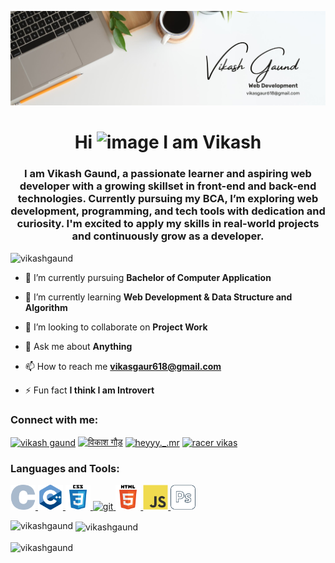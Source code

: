 ![logo](https://raw.githubusercontent.com/VikashGaund/VikashGaund/refs/heads/main/White%20Minimalist%20Profile%20LinkedIn%20Banner.jpg)
<h1 align="center">Hi <img width="50" height="35" alt="image" src="https://raw.githubusercontent.com/MartinHeinz/MartinHeinz/master/wave.gif" />
I am Vikash</h1>
<h3 align="center">I am Vikash Gaund, a passionate learner and aspiring web developer with a growing skillset in front-end and back-end technologies. Currently pursuing my BCA, I’m exploring web development, programming, and tech tools with dedication and curiosity. I'm excited to apply my skills in real-world projects and continuously grow as a developer.

</h3>

<p align="left"> <img src="https://komarev.com/ghpvc/?username=vikashgaund&label=Profile%20views&color=0e75b6&style=flat" alt="vikashgaund" /> </p>

- 🔭 I’m currently pursuing **Bachelor of Computer Application**

- 🌱 I’m currently learning **Web Development & Data Structure and Algorithm**

- 👯 I’m looking to collaborate on **Project Work**

- 💬 Ask me about **Anything**

- 📫 How to reach me **vikasgaur618@gmail.com**

- ⚡ Fun fact **I think I am Introvert**

<h3 align="left">Connect with me:</h3>
<p align="left">
<a href="https://linkedin.com/in/vikash gaund" target="blank"><img align="center" src="https://raw.githubusercontent.com/rahuldkjain/github-profile-readme-generator/master/src/images/icons/Social/linked-in-alt.svg" alt="vikash gaund" height="30" width="40" /></a>
<a href="https://fb.com/विकाश गौड़" target="blank"><img align="center" src="https://raw.githubusercontent.com/rahuldkjain/github-profile-readme-generator/master/src/images/icons/Social/facebook.svg" alt="विकाश गौड़" height="30" width="40" /></a>
<a href="https://instagram.com/heyyy._.mr" target="blank"><img align="center" src="https://raw.githubusercontent.com/rahuldkjain/github-profile-readme-generator/master/src/images/icons/Social/instagram.svg" alt="heyyy._.mr" height="30" width="40" /></a>
<a href="https://www.youtube.com/c/racer vikas" target="blank"><img align="center" src="https://raw.githubusercontent.com/rahuldkjain/github-profile-readme-generator/master/src/images/icons/Social/youtube.svg" alt="racer vikas" height="30" width="40" /></a>
</p>

<h3 align="left">Languages and Tools:</h3>
<p align="left"> <a href="https://www.cprogramming.com/" target="_blank" rel="noreferrer"> <img src="https://raw.githubusercontent.com/devicons/devicon/master/icons/c/c-original.svg" alt="c" width="40" height="40"/> </a> <a href="https://www.w3schools.com/cpp/" target="_blank" rel="noreferrer"> <img src="https://raw.githubusercontent.com/devicons/devicon/master/icons/cplusplus/cplusplus-original.svg" alt="cplusplus" width="40" height="40"/> </a> <a href="https://www.w3schools.com/css/" target="_blank" rel="noreferrer"> <img src="https://raw.githubusercontent.com/devicons/devicon/master/icons/css3/css3-original-wordmark.svg" alt="css3" width="40" height="40"/> </a> <a href="https://git-scm.com/" target="_blank" rel="noreferrer"> <img src="https://www.vectorlogo.zone/logos/git-scm/git-scm-icon.svg" alt="git" width="40" height="40"/> </a> <a href="https://www.w3.org/html/" target="_blank" rel="noreferrer"> <img src="https://raw.githubusercontent.com/devicons/devicon/master/icons/html5/html5-original-wordmark.svg" alt="html5" width="40" height="40"/> </a> <a href="https://developer.mozilla.org/en-US/docs/Web/JavaScript" target="_blank" rel="noreferrer"> <img src="https://raw.githubusercontent.com/devicons/devicon/master/icons/javascript/javascript-original.svg" alt="javascript" width="40" height="40"/> </a> <a href="https://www.photoshop.com/en" target="_blank" rel="noreferrer"> <img src="https://raw.githubusercontent.com/devicons/devicon/master/icons/photoshop/photoshop-line.svg" alt="photoshop" width="40" height="40"/> </a> </p>

<p><img align="left" src="https://github-readme-stats.vercel.app/api/top-langs?username=vikashgaund&show_icons=true&locale=en&layout=compact" alt="vikashgaund" /></p>

<p>&nbsp;<img align="center" src="https://github-readme-stats.vercel.app/api?username=vikashgaund&show_icons=true&locale=en" alt="vikashgaund" /></p>

<p><img align="center" src="https://github-readme-streak-stats.herokuapp.com/?user=vikashgaund&" alt="vikashgaund" /></p>
